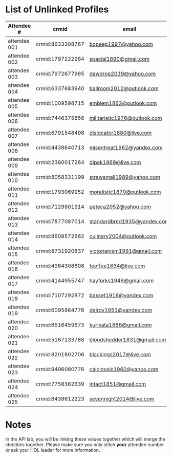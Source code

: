 List of Unlinked Profiles
========================================

| Attendee #     | crmid  | email  |
|------------|---|---|
| attendee 001 | crmid:8633308767 | bopeep1997@yahoo.com |
| attendee 002 | crmid:1797222984 | spacial1890@gmail.com |
| attendee 003 | crmid:7972677965 | dewdrop2039@yahoo.com |
| attendee 004 | crmid:6337683940 | ballroom2012@outlook.com |
| attendee 005 | crmid:1009598715 | emblem1862@outlook.com |
| attendee 006 | crmid:7446375856 | militaristic1976@outlook.com |
| attendee 007 | crmid:6791548498 | dislocator1880@live.com |
| attendee 008 | crmid:4438640713 | misentreat1962@yandex.com |
| attendee 009 | crmid:2380017264 | dipak1869@live.com |
| attendee 010 | crmid:8058331199 | strawsmall1989@yahoo.com |
| attendee 011 | crmid:1793069952 | moralistic1870@outlook.com |
| attendee 012 | crmid:7129801914 | peteca2052@yahoo.com |
| attendee 013 | crmid:7877087014 | standardbred1935@yandex.com |
| attendee 014 | crmid:8608572662 | culinary2004@outlook.com |
| attendee 015 | crmid:8731920837 | victorianism1991@gmail.com |
| attendee 016 | crmid:4964308808 | feoffee1834@live.com |
| attendee 017 | crmid:4144955747 | hayforks1946@gmail.com |
| attendee 018 | crmid:7107292872 | basset1916@yandex.com |
| attendee 019 | crmid:6095864776 | delroy1951@yandex.com |
| attendee 020 | crmid:6516459673 | kurikata1886@gmail.com |
| attendee 021 | crmid:5167133788 | bloodshedder1831@gmail.com |
| attendee 022 | crmid:8201802706 | blackings2017@live.com |
| attendee 023 | crmid:9496080776 | calcinosis1960@yahoo.com |
| attendee 024 | crmid:7758362639 | intact1851@gmail.com |
| attendee 025 | crmid:8438612223 | sevennight2014@live.com |


Notes
========================================
In the API lab, you will be linking these values together which will merge the identities together.
Please make sure you only stitch **your** attendee number or ask your HOL leader for more information.

